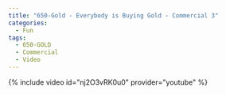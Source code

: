 ```yaml
---
title: "650-Gold - Everybody is Buying Gold - Commercial 3"
categories:
  - Fun
tags:
  - 650-GOLD
  - Commercial
  - Video 
---
```


{% include video id="nj2O3vRK0u0" provider="youtube" %}
